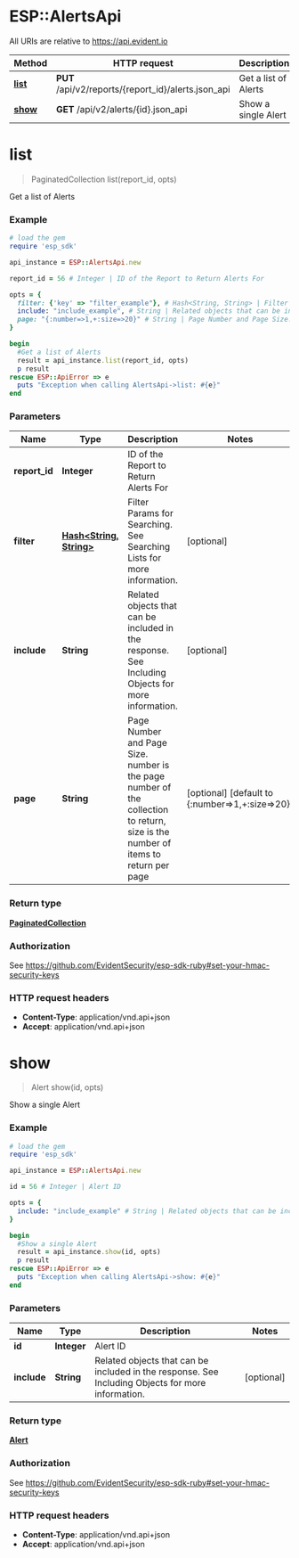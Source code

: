 # ESP::AlertsApi

All URIs are relative to https://api.evident.io

Method | HTTP request | Description
------------- | ------------- | -------------
[**list**](AlertsApi.md#list) | **PUT** /api/v2/reports/{report_id}/alerts.json_api | Get a list of Alerts
[**show**](AlertsApi.md#show) | **GET** /api/v2/alerts/{id}.json_api | Show a single Alert


# **list**
> PaginatedCollection list(report_id, opts)

Get a list of Alerts

### Example
```ruby
# load the gem
require 'esp_sdk'

api_instance = ESP::AlertsApi.new

report_id = 56 # Integer | ID of the Report to Return Alerts For

opts = { 
  filter: {'key' => "filter_example"}, # Hash<String, String> | Filter Params for Searching.  See Searching Lists for more information.
  include: "include_example", # String | Related objects that can be included in the response.  See Including Objects for more information.
  page: "{:number=>1,+:size=>20}" # String | Page Number and Page Size.  number is the page number of the collection to return, size is the number of items to return per page
}

begin
  #Get a list of Alerts
  result = api_instance.list(report_id, opts)
  p result
rescue ESP::ApiError => e
  puts "Exception when calling AlertsApi->list: #{e}"
end
```

### Parameters

Name | Type | Description  | Notes
------------- | ------------- | ------------- | -------------
 **report_id** | **Integer**| ID of the Report to Return Alerts For | 
 **filter** | [**Hash&lt;String, String&gt;**](String.md)| Filter Params for Searching.  See Searching Lists for more information. | [optional] 
 **include** | **String**| Related objects that can be included in the response.  See Including Objects for more information. | [optional] 
 **page** | **String**| Page Number and Page Size.  number is the page number of the collection to return, size is the number of items to return per page | [optional] [default to {:number&#x3D;&gt;1,+:size&#x3D;&gt;20}]

### Return type

[**PaginatedCollection**](PaginatedCollection.md)

### Authorization

See https://github.com/EvidentSecurity/esp-sdk-ruby#set-your-hmac-security-keys

### HTTP request headers

 - **Content-Type**: application/vnd.api+json
 - **Accept**: application/vnd.api+json



# **show**
> Alert show(id, opts)

Show a single Alert

### Example
```ruby
# load the gem
require 'esp_sdk'

api_instance = ESP::AlertsApi.new

id = 56 # Integer | Alert ID

opts = { 
  include: "include_example" # String | Related objects that can be included in the response.  See Including Objects for more information.
}

begin
  #Show a single Alert
  result = api_instance.show(id, opts)
  p result
rescue ESP::ApiError => e
  puts "Exception when calling AlertsApi->show: #{e}"
end
```

### Parameters

Name | Type | Description  | Notes
------------- | ------------- | ------------- | -------------
 **id** | **Integer**| Alert ID | 
 **include** | **String**| Related objects that can be included in the response.  See Including Objects for more information. | [optional] 

### Return type

[**Alert**](Alert.md)

### Authorization

See https://github.com/EvidentSecurity/esp-sdk-ruby#set-your-hmac-security-keys

### HTTP request headers

 - **Content-Type**: application/vnd.api+json
 - **Accept**: application/vnd.api+json



